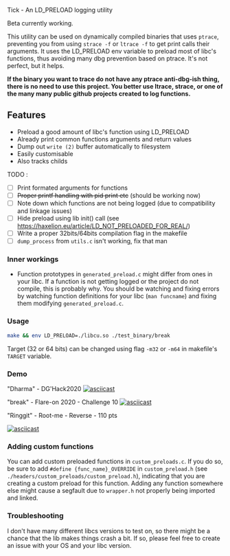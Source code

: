 Tick - An LD_PRELOAD logging utility

Beta currently working.

This utility can be used on dynamically compiled binaries that uses `ptrace`, preventing you from using `strace -f` or `ltrace -f` to get print calls their arguments. It uses the LD_PRELOAD env variable to preload most of libc's functions, thus avoiding many dbg prevention based on ptrace. It's not perfect, but it helps.

**If the binary you want to trace do not have any ptrace anti-dbg-ish thing, there is no need to use this project. You better use ltrace, strace, or one of the many many public github projects created to log functions.**

## Features

 * Preload a good amount of libc's function using LD_PRELOAD
 * Already print common functions arguments and return values
 * Dump out `write (2)` buffer automatically to filesystem
 * Easily customisable
 * Also tracks childs

TODO : 
 - [ ] Print formated arguments for functions
 - [ ] ~~Proper printf handling with pid print etc~~ (should be working now)
 - [ ] Note down which functions are not being logged (due to compatibility and linkage issues)
 - [ ] Hide preload using lib init() call (see https://haxelion.eu/article/LD_NOT_PRELOADED_FOR_REAL/)
 - [ ] Write a proper 32bits/64bits compilation flag in the makefile
 - [ ] `dump_process` from `utils.c` isn't working, fix that man 

### Inner workings

* Function prototypes in `generated_preload.c` might differ from ones in your libc. If a function is not getting logged or the project do not compile, this is probably why. You should be watching and fixing errors by watching function definitions for your libc (`man funcname`) and fixing them modifying `generated_preload.c`.

### Usage

```bash
make && env LD_PRELOAD=./libcu.so ./test_binary/break
```

Target (32 or 64 bits) can be changed using flag `-m32` or `-m64` in makefile's `TARGET` variable.

### Demo

"Dharma" - DG'Hack2020
[![asciicast](https://asciinema.org/a/1KeaXypx0OBNLlTpZbvHsHZMK.svg)](https://asciinema.org/a/1KeaXypx0OBNLlTpZbvHsHZMK)

"break" - Flare-on 2020 - Challenge 10
[![asciicast](https://asciinema.org/a/TPZXu3pJvNtQGIPrYYWUZLeBD.svg)](https://asciinema.org/a/TPZXu3pJvNtQGIPrYYWUZLeBD)

"Ringgit" - Root-me - Reverse - 110 pts

[![asciicast](https://asciinema.org/a/vlewnOYfSF4VAfesm1wBWmNoA.svg)](https://asciinema.org/a/vlewnOYfSF4VAfesm1wBWmNoA)
### Adding custom functions

You can add custom preloaded functions in `custom_preloads.c`. If you do so, be sure to add `#define {func_name}_OVERRIDE` in `custom_preload.h` (see `./headers/custom_preloads/custom_preload.h`), indicating that you are creating a custom preload for this function.
Adding any function somewhere else might cause a segfault due to `wrapper.h` not properly being imported and linked.

### Troubleshooting

I don't have many different libcs versions to test on, so there might be a chance that the lib makes things crash a bit. If so, please feel free to create an issue with your OS and your libc version.
